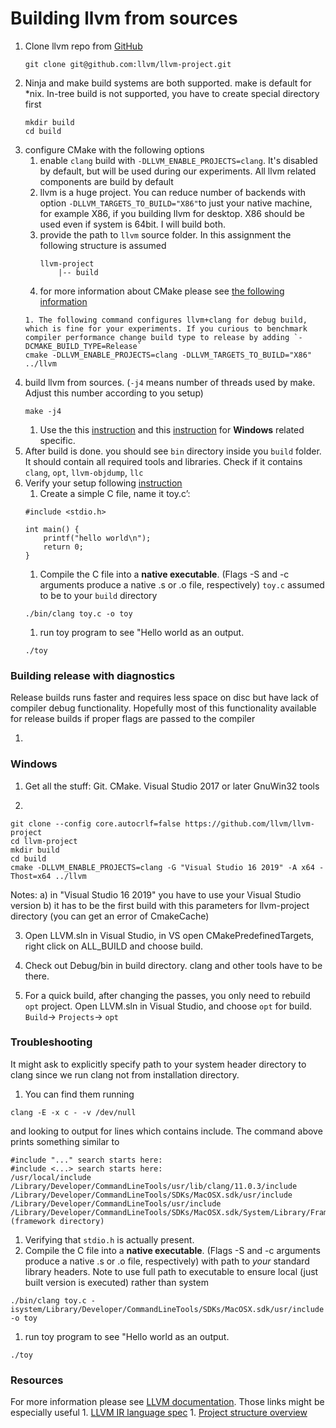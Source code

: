 # Building llvm from sources

1. Clone llvm repo from [GitHub](https://github.com/llvm/llvm-project)
    ```
    git clone git@github.com:llvm/llvm-project.git
    ```
1. Ninja and make build systems are both supported. make is default for *nix. In-tree build is not supported, you have to create special directory first
    ```
    mkdir build
    cd build
    ```
1. configure CMake with the following options
    1. enable `clang` build with `-DLLVM_ENABLE_PROJECTS=clang`. It's disabled by default, but will be used during our experiments. All llvm related components are build by default
    1. llvm is a huge project. You can reduce number of backends with option `-DLLVM_TARGETS_TO_BUILD="X86"`to just your native machine, for example X86, if you building llvm for desktop. X86 should be used even if system is 64bit. I will build both.
    1. provide the path to `llvm` source folder. In this assignment the following structure is assumed
        ```
        llvm-project
            |-- build
        ```
    1. for more information about CMake please see [the following information](https://cmake.org/cmake/help/v3.19/manual/cmake.1.html#manual:cmake(1))
    ```
    1. The following command configures llvm+clang for debug build, which is fine for your experiments. If you curious to benchmark compiler performance change build type to release by adding `-DCMAKE_BUILD_TYPE=Release`
    cmake -DLLVM_ENABLE_PROJECTS=clang -DLLVM_TARGETS_TO_BUILD="X86" ../llvm
    ```
1. build llvm from sources. (`-j4` means number of threads used by make. Adjust this number according to you setup)
    ```
    make -j4
    ```
    1. Use the this [instruction](https://llvm.org/docs/GettingStarted.html#getting-the-source-code-and-building-llvm) and this [instruction](https://clang.llvm.org/get_started.html) for **Windows** related specific.
1. After build is done. you should see `bin` directory inside you `build` folder. It should contain all required tools and libraries. Check if it contains `clang`, `opt`, `llvm-objdump`, `llc`
1. Verify your setup following [instruction](https://llvm.org/docs/GettingStarted.html#an-example-using-the-llvm-tool-chain)
    1. Create a simple C file, name it toy.c’:
    ```
    #include <stdio.h>

    int main() {
        printf("hello world\n");
        return 0;
    }
    ```
    1. Compile the C file into a **native executable**. (Flags -S and -c arguments produce a native .s or .o file, respectively) `toy.c` assumed to be to your `build` directory
    ```
    ./bin/clang toy.c -o toy
    ```
    1. run toy program to see "Hello world as an output.
    ```
    ./toy
    ```

### Building release with diagnostics

Release builds runs faster and requires less space on disc but have lack of compiler debug functionality. Hopefully most of this functionality available for release builds if proper flags are passed to the compiler

1.

### Windows

1. Get all the stuff:
Git.
CMake.
Visual Studio 2017 or later
GnuWin32 tools

2.
```
git clone --config core.autocrlf=false https://github.com/llvm/llvm-project
cd llvm-project
mkdir build
cd build
cmake -DLLVM_ENABLE_PROJECTS=clang -G "Visual Studio 16 2019" -A x64 -Thost=x64 ../llvm
```
Notes:
	a) in "Visual Studio 16 2019" you have to use your Visual Studio version
	b) it has to be the first build with this parameters for llvm-project directory (you can get an error of CmakeCache)

3. Open LLVM.sln in Visual Studio, in VS open CMakePredefinedTargets, right click on ALL_BUILD and choose build.

4. Check out Debug/bin in build directory. clang and other tools have to be there.

5. For a quick build, after changing the passes, you only need to rebuild `opt` project. Open LLVM.sln in Visual Studio, and choose `opt` for build. `Build`-> `Projects`-> `opt`


### Troubleshooting

It might ask to explicitly specify path to your system header directory to clang since we run clang not from installation directory.

1. You can find them running
```
clang -E -x c - -v /dev/null
```
and looking to output for lines which contains include. The command above prints something similar to
```
#include "..." search starts here:
#include <...> search starts here:
/usr/local/include
/Library/Developer/CommandLineTools/usr/lib/clang/11.0.3/include
/Library/Developer/CommandLineTools/SDKs/MacOSX.sdk/usr/include
/Library/Developer/CommandLineTools/usr/include
/Library/Developer/CommandLineTools/SDKs/MacOSX.sdk/System/Library/Frameworks (framework directory)
```
1. Verifying that `stdio.h` is actually present.
1. Compile the C file into a **native executable**. (Flags -S and -c arguments produce a native .s or .o file, respectively) with path to *your* standard library headers. Note to use full path to executable to ensure local (just built version is executed) rather than system
```
./bin/clang toy.c -isystem/Library/Developer/CommandLineTools/SDKs/MacOSX.sdk/usr/include -o toy
```
1. run toy program to see "Hello world as an output.
```
./toy
```

### Resources

For more information please see [LLVM documentation](https://llvm.org/docs/GettingStarted.html). Those links might be especially useful
    1. [LLVM IR language spec](https://llvm.org/docs/LangRef.html)
    1. [Project structure overview](https://llvm.org/docs/GettingStarted.html#directory-layout)